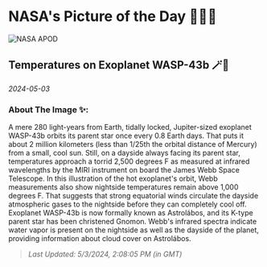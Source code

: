 
# NASA's Picture of the Day 🧑‍🚀💫

  ![NASA APOD](https://apod.nasa.gov/apod/image/2405/STScI-WASP43b_temperature.png)
  
  ## Temperatures on Exoplanet WASP-43b 🪄🌌
  
  _2024-05-03_
  
  ### About The Image ✨: 
  
  A mere 280 light-years from Earth, tidally locked, Jupiter-sized exoplanet WASP-43b orbits its parent star once every 0.8 Earth days. That puts it about 2 million kilometers (less than 1/25th the orbital distance of Mercury) from a small, cool sun. Still, on a dayside always facing its parent star, temperatures approach a torrid 2,500 degrees F as measured at infrared wavelengths by the MIRI instrument on board the James Webb Space Telescope. In this illustration of the hot exoplanet's orbit, Webb measurements also show nightside temperatures remain above 1,000 degrees F. That suggests that strong equatorial winds circulate the dayside atmospheric gases to the nightside before they can completely cool off. Exoplanet WASP-43b is now formally known as Astrolábos, and its K-type parent star has been christened Gnomon. Webb's infrared spectra indicate water vapor is present on the nightside as well as the dayside of the planet, providing information about cloud cover on Astrolábos.
  
  
  
  > _Last Updated: 5/3/2024, 2:08:05 PM (in GMT)_
  